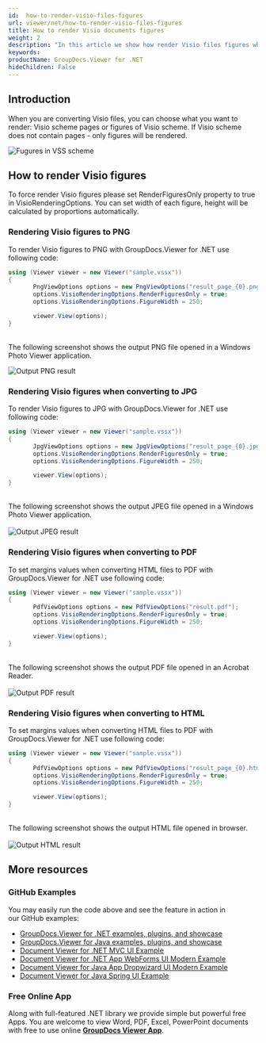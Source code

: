 ```yaml
---
id:  how-to-render-visio-files-figures
url: viewer/net/how-to-render-visio-files-figures
title: How to render Visio documents figures
weight: 2
description: "In this article we show how render Visio files figures while converting and viewing Visio files with GroupDocs.Viewer within your .NET applications."
keywords: 
productName: GroupDocs.Viewer for .NET
hideChildren: False
---
```

## Introduction

When you are converting Visio files, you can choose what you want to render: Visio scheme pages or figures of Visio scheme.
If Visio scheme does not contain pages - only figures will be rendered.

![Fugures in VSS scheme](viewer/net/images/how-to-render-visio-files-figures/figures-in-visio.jpg)

## How to render Visio figures

To force render Visio figures please set RenderFiguresOnly property to true in VisioRenderingOptions.
You can set width of each figure, height will be calculated by proportions automatically.

### Rendering Visio figures to PNG

To render Visio figures to PNG with GroupDocs.Viewer for .NET use following code:

```csharp
using (Viewer viewer = new Viewer("sample.vssx"))
{
       PngViewOptions options = new PngViewOptions("result_page_{0}.png");
       options.VisioRenderingOptions.RenderFiguresOnly = true;
       options.VisioRenderingOptions.FigureWidth = 250;

       viewer.View(options);
}
```

\
The following screenshot shows the output PNG file opened in a Windows Photo Viewer application.

![Output PNG result](viewer/net/images/how-to-render-visio-files-figures/png-result.jpg)

### Rendering Visio figures when converting to JPG

To render Visio figures to JPG with GroupDocs.Viewer for .NET use following code:

```csharp
using (Viewer viewer = new Viewer("sample.vssx"))
{
       JpgViewOptions options = new JpgViewOptions("result_page_{0}.jpg");
       options.VisioRenderingOptions.RenderFiguresOnly = true;
       options.VisioRenderingOptions.FigureWidth = 250;

       viewer.View(options);
}
```

\
The following screenshot shows the output JPEG file opened in a Windows Photo Viewer application.\
\
![Output JPEG result](viewer/net/images/how-to-render-visio-files-figures/jpg-result.jpg)

### Rendering Visio figures when converting to PDF

To set margins values when converting HTML files to PDF with GroupDocs.Viewer for .NET use following code:

```csharp
using (Viewer viewer = new Viewer("sample.vssx"))
{
       PdfViewOptions options = new PdfViewOptions("result.pdf");
       options.VisioRenderingOptions.RenderFiguresOnly = true;
       options.VisioRenderingOptions.FigureWidth = 250;

       viewer.View(options);
}
```

\
The following screenshot shows the output PDF file opened in an Acrobat Reader.\
\
![Output PDF result](viewer/net/images/how-to-render-visio-files-figures/pdf-result.jpg)

### Rendering Visio figures when converting to HTML

To set margins values when converting HTML files to PDF with GroupDocs.Viewer for .NET use following code:

```csharp
using (Viewer viewer = new Viewer("sample.vssx"))
{
       PdfViewOptions options = new PdfViewOptions("result_page_{0}.html");
       options.VisioRenderingOptions.RenderFiguresOnly = true;
       options.VisioRenderingOptions.FigureWidth = 250;

       viewer.View(options);
}
```

\
The following screenshot shows the output HTML file opened in browser.\
\
![Output HTML result](viewer/net/images/how-to-render-visio-files-figures/html-result.jpg)

## More resources

### GitHub Examples

You may easily run the code above and see the feature in action in our GitHub examples:

* [GroupDocs.Viewer for .NET examples, plugins, and showcase](https://github.com/groupdocs-viewer/GroupDocs.Viewer-for-.NET)
* [GroupDocs.Viewer for Java examples, plugins, and showcase](https://github.com/groupdocs-viewer/GroupDocs.Viewer-for-Java)
* [Document Viewer for .NET MVC UI Example](https://github.com/groupdocs-viewer/GroupDocs.Viewer-for-.NET-MVC)
* [Document Viewer for .NET App WebForms UI Modern Example](https://github.com/groupdocs-viewer/GroupDocs.Viewer-for-.NET-WebForms)
* [Document Viewer for Java App Dropwizard UI Modern Example](https://github.com/groupdocs-viewer/GroupDocs.Viewer-for-Java-Dropwizard)
* [Document Viewer for Java Spring UI Example](https://github.com/groupdocs-viewer/GroupDocs.Viewer-for-Java-Spring)

### Free Online App

Along with full-featured .NET library we provide simple but powerful free Apps.
You are welcome to view Word, PDF, Excel, PowerPoint documents with free to use online **[GroupDocs Viewer App](https://products.groupdocs.app/viewer)**.
